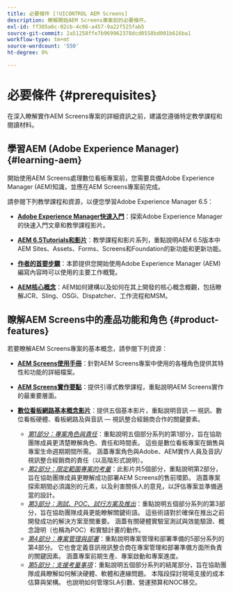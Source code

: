 ```yaml
---
title: 必要條件 [!UICONTROL AEM Screens]
description: 瞭解開始AEM Screens專案前的必要條件。
exl-id: ff305a6c-02cb-4c06-a457-9a22f525fab5
source-git-commit: 2a51258ffe7b969962378dcd0558bd001b616ba1
workflow-type: tm+mt
source-wordcount: '550'
ht-degree: 0%

---
```


# 必要條件 {#prerequisites}

在深入瞭解實作AEM Screens專案的詳細資訊之前，建議您遵循特定教學課程和閱讀材料。

## 學習AEM (Adobe Experience Manager) {#learning-aem}

開始使用AEM Screens處理數位看板專案前，您需要具備Adobe Experience Manager (AEM)知識，並應在AEM Screens專案前完成。

請參閱下列教學課程和資源，以便您學習Adobe Experience Manager 6.5：

* **[Adobe Experience Manager快速入門](https://experienceleague.adobe.com/en/docs/experience-manager-cloud-service/content/overview/introduction)**：探索Adobe Experience Manager的快速入門文章和教學課程影片。

* **[AEM 6.5Tutorials和影片](https://experienceleague.adobe.com/en/docs/experience-manager-tutorials)**：教學課程和影片系列，重點說明AEM 6.5版本中AEM Sites、Assets、Forms、Screens和Foundation的新功能和更新功能。

* **[作者的首要步驟](https://experienceleague.adobe.com/en/docs/experience-manager-65/content/sites/authoring/essentials/first-steps)**：本節提供您開始使用Adobe Experience Manager (AEM)編寫內容時可以使用的主要工作概覽。

* **[AEM核心概念](https://experienceleague.adobe.com/en/docs/experience-manager-65/content/implementing/developing/introduction/the-basics)**：AEM如何建構以及如何在其上開發的核心概念概觀，包括瞭解JCR、Sling、OSGi、Dispatcher、工作流程和MSM。

## 瞭解AEM Screens中的產品功能和角色 {#product-features}

若要瞭解AEM Screens專案的基本概念，請參閱下列資源：

* **[AEM Screens使用手冊](https://experienceleague.adobe.com/en/docs/experience-manager-screens/user-guide/aem-screens-introduction)**：針對AEM Screens專案中使用的各種角色提供其特性和功能的詳細檔案。

* **[AEM Screens實作要點](https://experienceleague.adobe.com/?launch=AEM-7a#recommended/solutions/experience-manager)**：提供引導式教學課程，重點說明AEM Screens實作的最重要層面。

* **[數位看板網路基本概念影片](https://experienceleague.adobe.com/en/docs/experience-manager-screens/user-guide/aem-screens-introduction)**：提供五個基本影片，重點說明音訊 — 視訊、數位看板硬體、看板網路及與音訊 — 視訊整合經銷商合作的關鍵要素。
   * *[第1部分：專案角色與責任](https://experienceleague.adobe.com/en/docs/experience-manager-screens/user-guide/digital-signage-network/project-roles-responsibilities)*：重點說明五個部分系列的第1部分，旨在協助團隊成員更清楚瞭解角色、責任和時間表。 這些是數位看板專案在銷售與專案生命週期期間所需。 涵蓋專案角色與Adobe、AEM實作人員及音訊/視訊整合經銷商的責任（以高階形式說明）。
   * *[第2部分：限定範圍專案的考量](https://experienceleague.adobe.com/en/docs/experience-manager-screens/user-guide/digital-signage-network/project-considerations)*：此影片共5個部分，重點說明第2部分，旨在協助團隊成員更瞭解成功部署AEM Screens的售前環節。 涵蓋專案探索期間必須識別的元素，以及利害關係人的意見，以評估專案並準備適當的設計。
   * *[第3部分：測試、POC、試行方案及推出](https://experienceleague.adobe.com/en/docs/experience-manager-screens/user-guide/digital-signage-network/testing-pocs-pilots-rollouts)*：重點說明五個部分系列的第3部分，旨在協助團隊成員更能瞭解關鍵術語。 這些術語對於確保在推出之前開發成功的解決方案至關重要。 涵蓋有關硬體實驗室測試與效能驗證、概念證明（也稱為POC）和實驗計畫的動作。
   * *[第4部分：專案管理與部署](https://experienceleague.adobe.com/en/docs/experience-manager-screens/user-guide/digital-signage-network/project-management-and-deployment)*：重點說明專案管理和部署準備的5部分系列的第4部分。 它也會定義音訊視訊整合商在專案管理和部署準備方面所負責的關鍵因素。 涵蓋專案前期生產、專案啟動和專案進度。
   * *[第5部分：支援考量事項](https://experienceleague.adobe.com/en/docs/experience-manager-screens/user-guide/digital-signage-network/support-considerations)*：重點說明五個部分系列的結尾部分，旨在協助團隊成員瞭解如何解決硬體、軟體和連線問題。 本階段探討現場支援的成本估算與架構。 也說明如何管理SLA引數、營運預算和NOC移交。
